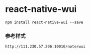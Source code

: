 # react-native-wui
```html
npm install react-native-wui --save
```
### 参考样式
```html
http://111.230.57.206:10010/note/wui
```
